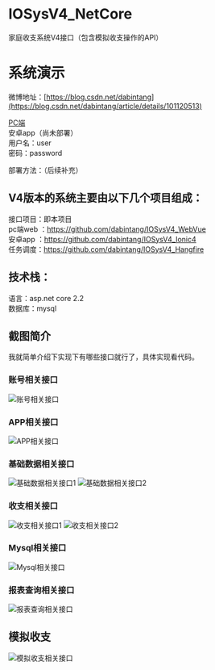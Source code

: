 # IOSysV4_NetCore
家庭收支系统V4接口（包含模拟收支操作的API）

# 系统演示  
微博地址：[https://blog.csdn.net/dabintang](https://blog.csdn.net/dabintang/article/details/101120513)  

[PC端](http://172.81.235.6:20002)  
安卓app（尚未部署）  
用户名：user  
密码：password  

部署方法：（后续补充）

## V4版本的系统主要由以下几个项目组成：  
接口项目：即本项目  
pc端web ：https://github.com/dabintang/IOSysV4_WebVue  
安卓app ：https://github.com/dabintang/IOSysV4_Ionic4  
任务调度：https://github.com/dabintang/IOSysV4_Hangfire   

## 技术栈：  
语言：asp.net core 2.2  
数据库：mysql

## 截图简介
我就简单介绍下实现下有哪些接口就行了，具体实现看代码。

### 账号相关接口
![账号相关接口](https://img-blog.csdnimg.cn/20190921214809182.png?x-oss-process=image/watermark,type_ZmFuZ3poZW5naGVpdGk,shadow_10,text_aHR0cHM6Ly9ibG9nLmNzZG4ubmV0L2RhYmludGFuZw==,size_16,color_FFFFFF,t_70)
### APP相关接口
![APP相关接口](https://img-blog.csdnimg.cn/20190921214930142.png)
### 基础数据相关接口
![基础数据相关接口1](https://img-blog.csdnimg.cn/2019092121505026.png?x-oss-process=image/watermark,type_ZmFuZ3poZW5naGVpdGk,shadow_10,text_aHR0cHM6Ly9ibG9nLmNzZG4ubmV0L2RhYmludGFuZw==,size_16,color_FFFFFF,t_70)
![基础数据相关接口2](https://img-blog.csdnimg.cn/20190921215122134.png?x-oss-process=image/watermark,type_ZmFuZ3poZW5naGVpdGk,shadow_10,text_aHR0cHM6Ly9ibG9nLmNzZG4ubmV0L2RhYmludGFuZw==,size_16,color_FFFFFF,t_70)
### 收支相关接口
![收支相关接口1](https://img-blog.csdnimg.cn/20190921215234213.png?x-oss-process=image/watermark,type_ZmFuZ3poZW5naGVpdGk,shadow_10,text_aHR0cHM6Ly9ibG9nLmNzZG4ubmV0L2RhYmludGFuZw==,size_16,color_FFFFFF,t_70)
![收支相关接口2](https://img-blog.csdnimg.cn/20190921215301882.png?x-oss-process=image/watermark,type_ZmFuZ3poZW5naGVpdGk,shadow_10,text_aHR0cHM6Ly9ibG9nLmNzZG4ubmV0L2RhYmludGFuZw==,size_16,color_FFFFFF,t_70)
### Mysql相关接口
![Mysql相关接口](https://img-blog.csdnimg.cn/20190921215346970.png)
### 报表查询相关接口
![报表查询相关接口](https://img-blog.csdnimg.cn/2019092121550980.png?x-oss-process=image/watermark,type_ZmFuZ3poZW5naGVpdGk,shadow_10,text_aHR0cHM6Ly9ibG9nLmNzZG4ubmV0L2RhYmludGFuZw==,size_16,color_FFFFFF,t_70)
## 模拟收支
![模拟收支相关接口](https://img-blog.csdnimg.cn/20190921223736398.png?x-oss-process=image/watermark,type_ZmFuZ3poZW5naGVpdGk,shadow_10,text_aHR0cHM6Ly9ibG9nLmNzZG4ubmV0L2RhYmludGFuZw==,size_16,color_FFFFFF,t_70)
